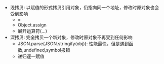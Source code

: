 - 浅拷贝: 以赋值的形式拷贝引用对象，仍指向同一个地址，修改时原对象也会受到影响
    - =
    - Object.assign
    - 展开运算符(...)
- 深拷贝: 完全拷贝一个新对象，修改时原对象不再受到任何影响
    - JSON.parse(JSON.stringify(obj)): 性能最快，但是遇到函数,undefined,symbol报错
    - 递归逐一赋值